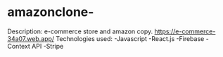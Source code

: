 # amazonclone-
Description: e-commerce store and amazon copy. 
https://e-commerce-34a07.web.app/
Technologies used:
-Javascript 
-React.js
-Firebase
-Context API
-Stripe 
